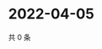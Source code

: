 # 2022-04-05

共 0 条

<!-- BEGIN WEIBO -->
<!-- 最后更新时间 Tue Apr 05 2022 21:15:54 GMT+0800 (China Standard Time) -->

<!-- END WEIBO -->
